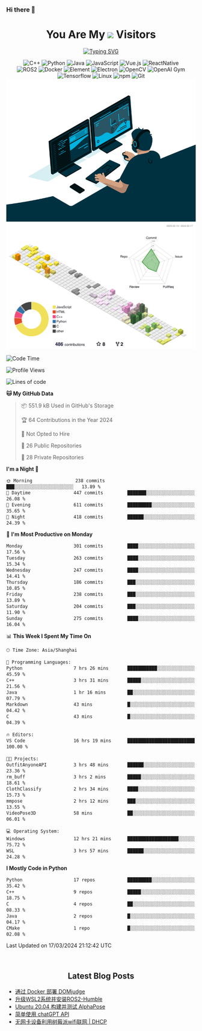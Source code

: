 ### Hi there 👋

<div align="center">
  <h1>
    You Are My <img src="https://profile-counter.glitch.me/fateryu/count.svg"> Visitors
  </h1>
  <!--<img align="center" src="https://github-readme-stats-git-masterrstaa-rickstaa.vercel.app/api?username=FaterYU&show_icons=true&count_private=true"/>-->

  <a href="https://git.io/typing-svg"><img src="https://readme-typing-svg.demolab.com?font=Fira+Code&pause=500&center=true&vCenter=true&random=false&width=435&lines=Talk+is+cheap.+Show+me+the+code." alt="Typing SVG" /></a>

  <img src="https://img.shields.io/badge/C++-512BD4?style=flat-square&logo=cplusplus&logoColor=ffffff" alt="C++">
  <img src="https://img.shields.io/badge/-Python-37A6AB?style=flat-square&logo=python&logoColor=ffffff" alt="Python">
  <img src="https://img.shields.io/badge/-Java-007396?style=flat-square&logo=java&logoColor=ffffff" alt="Java">
  <img src="https://img.shields.io/badge/JavaScript-F7DF1E?style=flat-square&logo=JavaScript&logoColor=ffffff" alt="JavaScript">
  <img src="https://img.shields.io/badge/-Vue.js-4FC08D?style=flat-square&logo=Vue.js&logoColor=ffffff" alt="Vue.js">
  <img src="https://img.shields.io/badge/ReactNative-813144?style=flat-square&logo=react&logoColor=ffffff" alt="ReactNative">
  </br>
  <img src="https://img.shields.io/badge/-ROS2-8DD6F9?style=flat-square&logo=ros&logoColor=ffffff" alt="ROS2">
  <img src="https://img.shields.io/badge/Docker-2496ED?style=flat-square&logo=docker&logoColor=ffffff" alt="Docker">
  <img src="https://img.shields.io/badge/-Element-02845A?style=flat-square&logo=electron&logoColor=ffffff" alt="Element">
  <img src="https://img.shields.io/badge/-Electron-002D71?style=flat-square&logo=element&logoColor=ffffff" alt="Electron">
  <img src="https://img.shields.io/badge/-OpenCV-361522?style=flat-square&logo=opencv&logoColor=ffffff" alt="OpenCV">
  <img src="https://img.shields.io/badge/-OpenAIGym-91302E?style=flat-square&logo=openaigym&logoColor=ffffff" alt="OpenAI Gym">
  </br>
  <img src="https://img.shields.io/badge/-Tensorflow-204366?style=flat-square&logo=tensorflow&logoColor=ffffff" alt="Tensorflow">
  <img src="https://img.shields.io/badge/-Linux-333333?style=flat-square&logo=linux&logoColor=white" alt="Linux">
  <img src="https://img.shields.io/badge/-NPM-CB3837?style=flat-square&logo=npm&logoColor=white" alt="npm">
  <img src="https://img.shields.io/badge/-Git-f05032?style=flat-square&logo=git&logoColor=white" alt="Git">
  </br>
  <img alt="GIF" src="./code.gif?raw=true" />
  </br>
  <!--<img src="https://github-readme-stats.vercel.app/api/top-langs/?username=fateryu&hide=HTML&langs_count=5">-->
  <img src="./profile-3d-contrib/profile-south-season-animate.svg">
  </br>
</div>

<!--START_SECTION:waka-->
![Code Time](http://img.shields.io/badge/Code%20Time-168%20hrs%2048%20mins-blue)

![Profile Views](http://img.shields.io/badge/Profile%20Views-0-blue)

![Lines of code](https://img.shields.io/badge/From%20Hello%20World%20I%27ve%20Written-13.9%20million%20lines%20of%20code-blue)

**🐱 My GitHub Data** 

> 📦 551.9 kB Used in GitHub's Storage 
 > 
> 🏆 64 Contributions in the Year 2024
 > 
> 🚫 Not Opted to Hire
 > 
> 📜 26 Public Repositories 
 > 
> 🔑 28 Private Repositories 
 > 
**I'm a Night 🦉** 

```text
🌞 Morning                238 commits         ███░░░░░░░░░░░░░░░░░░░░░░   13.89 % 
🌆 Daytime                447 commits         ███████░░░░░░░░░░░░░░░░░░   26.08 % 
🌃 Evening                611 commits         █████████░░░░░░░░░░░░░░░░   35.65 % 
🌙 Night                  418 commits         ██████░░░░░░░░░░░░░░░░░░░   24.39 % 
```
📅 **I'm Most Productive on Monday** 

```text
Monday                   301 commits         ████░░░░░░░░░░░░░░░░░░░░░   17.56 % 
Tuesday                  263 commits         ████░░░░░░░░░░░░░░░░░░░░░   15.34 % 
Wednesday                247 commits         ████░░░░░░░░░░░░░░░░░░░░░   14.41 % 
Thursday                 186 commits         ███░░░░░░░░░░░░░░░░░░░░░░   10.85 % 
Friday                   238 commits         ███░░░░░░░░░░░░░░░░░░░░░░   13.89 % 
Saturday                 204 commits         ███░░░░░░░░░░░░░░░░░░░░░░   11.90 % 
Sunday                   275 commits         ████░░░░░░░░░░░░░░░░░░░░░   16.04 % 
```


📊 **This Week I Spent My Time On** 

```text
🕑︎ Time Zone: Asia/Shanghai

💬 Programming Languages: 
Python                   7 hrs 26 mins       ███████████░░░░░░░░░░░░░░   45.59 % 
C++                      3 hrs 31 mins       █████░░░░░░░░░░░░░░░░░░░░   21.56 % 
Java                     1 hr 16 mins        ██░░░░░░░░░░░░░░░░░░░░░░░   07.79 % 
Markdown                 43 mins             █░░░░░░░░░░░░░░░░░░░░░░░░   04.42 % 
C                        43 mins             █░░░░░░░░░░░░░░░░░░░░░░░░   04.39 % 

🔥 Editors: 
VS Code                  16 hrs 19 mins      █████████████████████████   100.00 % 

🐱‍💻 Projects: 
OutfitAnyoneAPI          3 hrs 48 mins       ██████░░░░░░░░░░░░░░░░░░░   23.36 % 
rm_buff                  3 hrs 2 mins        █████░░░░░░░░░░░░░░░░░░░░   18.61 % 
ClothClassify            2 hrs 34 mins       ████░░░░░░░░░░░░░░░░░░░░░   15.73 % 
mmpose                   2 hrs 12 mins       ███░░░░░░░░░░░░░░░░░░░░░░   13.55 % 
VideoPose3D              58 mins             ██░░░░░░░░░░░░░░░░░░░░░░░   06.01 % 

💻 Operating System: 
Windows                  12 hrs 21 mins      ███████████████████░░░░░░   75.72 % 
WSL                      3 hrs 57 mins       ██████░░░░░░░░░░░░░░░░░░░   24.28 % 
```

**I Mostly Code in Python** 

```text
Python                   17 repos            █████████░░░░░░░░░░░░░░░░   35.42 % 
C++                      9 repos             █████░░░░░░░░░░░░░░░░░░░░   18.75 % 
C                        4 repos             ██░░░░░░░░░░░░░░░░░░░░░░░   08.33 % 
Java                     2 repos             █░░░░░░░░░░░░░░░░░░░░░░░░   04.17 % 
CMake                    1 repo              █░░░░░░░░░░░░░░░░░░░░░░░░   02.08 % 
```




 Last Updated on 17/03/2024 21:12:42 UTC
<!--END_SECTION:waka-->

<div align="center">
  </br>
  <h2>
    Latest Blog Posts
  </h2>
</div>

<!-- BLOGPOSTS:START -->
- [通过 Docker 部署 DOMjudge](https://fater.top/record/domjudge-docker-config/)
- [升级WSL2系统并安装ROS2-Humble](https://fater.top/record/upgrade-wsl-system-install-ros2-humble/)
- [Ubuntu 20.04 构建并测试 AlphaPose](https://fater.top/usage/build-test-alphapose/)
- [简单使用 chatGPT API](https://fater.top/usage/use-chatgpt-api/)
- [无网卡设备利用树莓派wifi联网 | DHCP](https://fater.top/record/raspi-relay-wifi/)
<!-- BLOGPOSTS:END -->

